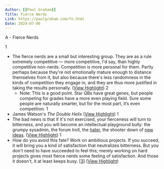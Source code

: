 ```yaml
---
Author: [[Paul Graham]]
Title: Fierce Nerds
Link: https://paulgraham.com/fn.html
Date: 2024-07-06
---
```

A - Fierce Nerds

1
- The fierce nerds are a small but interesting group. They are as a rule extremely competitive — more competitive, I'd say, than highly competitive non-nerds. Competition is more personal for them. Partly perhaps because they're not emotionally mature enough to distance themselves from it, but also because there's less randomness in the kinds of competition they engage in, and they are thus more justified in taking the results personally. ([View Highlight](https://read.readwise.io/read/01hw6f4x4qe8c0c7fm18n5dvsc))
2
    - Note: This is a good point. Star QBs have great genes, but people competing for grades have a more even playing field. Sure some people are naturally smarter, but for the most part, it’s even competition.
1
- James Watson's *The Double Helix* ([View Highlight](https://read.readwise.io/read/01hw6f9zpw83gadtnphr6m6xvg))
1
- The bad news is that if it's not exercised, your fierceness will turn to bitterness, and you will become an intellectual playground bully: the grumpy sysadmin, the forum troll, the [hater](http://www.paulgraham.com/fh.html), the shooter down of [new ideas](http://www.paulgraham.com/newideas.html). ([View Highlight](https://read.readwise.io/read/01hw6fc15bbszpdm4hyv2fze50))
1
- How do you avoid this fate? Work on ambitious projects. If you succeed, it will bring you a kind of satisfaction that neutralizes bitterness. But you don't need to have succeeded to feel this; merely working on hard projects gives most fierce nerds some feeling of satisfaction. And those it doesn't, it at least keeps busy. [[3](http://www.paulgraham.com/fn.html)] ([View Highlight](https://read.readwise.io/read/01hw6fcb1g9mnn83q25j94hw78))
